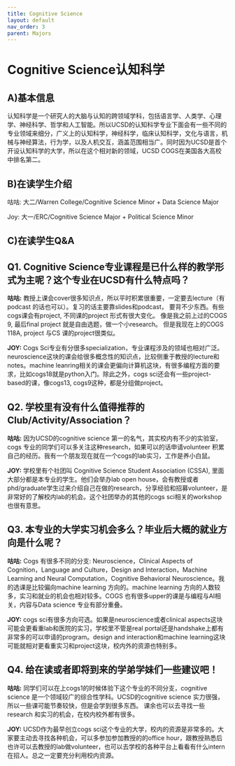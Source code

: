 ```yaml
---
title: Cognitive Science
layout: default
nav_order: 3
parent: Majors
---
```

# Cognitive Science认知科学
## A)基本信息
认知科学是一个研究人的大脑与认知的跨领域学科，包括语言学、人类学、心理学、神经科学、哲学和人工智能。所以UCSD的认知科学专业下面会有一些不同的专业领域来细分，广义上的认知科学，神经科学，临床认知科学，文化与语言，机械与神经算法，行为学，以及人机交互，涵盖范围相当广。同时因为UCSD是首个开设认知科学的大学，所以在这个相对新的领域，UCSD COGS在美国各大高校中排名第二。
## B)在读学生介绍
咕咕: 大二/Warren College/Cognitive Science Minor + Data Science Major

Joy: 大一/ERC/Cognitive Science Major + Political Science Minor
## C)在读学生Q&A
## Q1. Cognitive Science专业课程是已什么样的教学形式为主呢？这个专业在UCSD有什么特点吗？
__咕咕:__ 教授上课会cover很多知识点，所以平时积累很重要，一定要去lecture（有podcast 的话也可以）。复习的话主要靠slides和podcast， 要背不少东西。有些cogs课会有project, 不同课的project 形式有很大变化。 像是我之前上过的COGS 9, 最后final project 就是自由选题，做一个小research。 但是我现在上的COGS 118A, project 与CS 课的project很类似。

__JOY:__ Cogs Sci专业有分很多specialization，专业课程涉及的领域也相对广泛。neuroscience这块的课会给很多概念性的知识点，比较侧重于教授的lecture和notes。machine leanring相关的课会更偏向计算机这块，有很多编程方面的要求，比如cogs18就是python入门。除此之外，cogs sci还会有一些project-based的课，像cogs13, cogs9这种，都是分组做project。
## Q2. 学校里有没有什么值得推荐的Club/Activity/Association？
__咕咕:__ 因为UCSD的cognitive science 第一的名气，其实校内有不少的实验室，cogs 专业的同学们可以多关注这种research，如果可以的话申请volunteer 积累自己的经历。我有一个朋友现在就在一个cogs的lab实习，工作是养小白鼠。

__JOY:__ 学校里有个社团叫 Cognitive Science Student Association (CSSA), 里面大部分都是本专业的学生。他们会举办lab open house，会有教授或者phd/graduate学生过来介绍自己在做的research，分享经验和招募volunteer，是非常好的了解校内lab的机会。这个社团举办的其他的cogs sci相关的workshop也很有意思。
## Q3. 本专业的大学实习机会多么？毕业后大概的就业方向是什么呢？
__咕咕:__ Cogs 有很多不同的分支: Neuroscience，Clinical Aspects of Cognition，Language and Culture，Design and Interaction，Machine Learning and Neural Computation，Cognitive Behavioral Neuroscience。我的选课是比较偏向machine learning 方向的。machine learning 方向的人数较多，实习和就业的机会也相对较多。COGS 也有很多upper的课是与编程与AI相关，内容与Data science 专业有部分重叠。

__JOY:__ cogs sci有很多方向可选。如果是neuroscience或者clinical aspects这块可能会更看重lab和医院的实习，学校里不管是real portal还是handshake上都有非常多的可以申请的program。design and interaction和machine learning这块可能就相对更看重实习和project这块，校内外的资源也特别多。
## Q4. 给在读或者即将到来的学弟学妹们一些建议吧！
__咕咕:__ 同学们可以在上cogs1的时候体验下这个专业的不同分支，cognitive science 是一个领域较广的综合性学科。UCSD的cognitive science 实力很强，所以一些课可能节奏较快，但是会学到很多东西。 课余也可以去寻找一些research 和实习的机会，在校内校外都有很多。

__JOY:__ UCSD作为最早创立cogs sci这个专业的大学，校内的资源是非常多的。大家要主动去寻找各种机会，可以多参加参加教授的的office hour，跟教授熟悉后也许可以去教授的lab做volunteer，也可以去学校的各种平台上看看有什么intern在招人。总之一定要充分利用校内资源。
